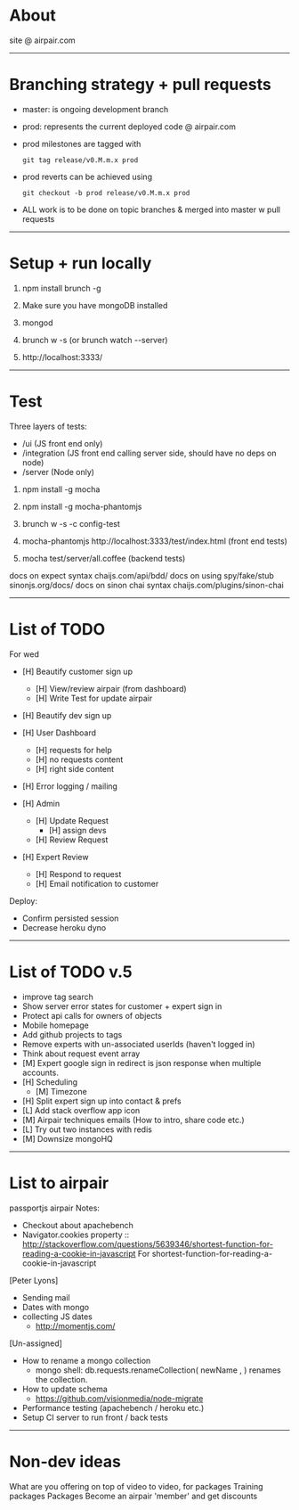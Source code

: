About
===============================================================================

site @ airpair.com


-------------------------------------------------------------------------------
Branching strategy + pull requests
===============================================================================

- master: is ongoing development branch

- prod: represents the current deployed code @ airpair.com

- prod milestones are tagged with

    `git tag release/v0.M.m.x prod`

- prod reverts can be achieved using

    `git checkout -b prod release/v0.M.m.x prod`

- ALL work is to be done on topic branches & merged into master w pull requests


-------------------------------------------------------------------------------
Setup + run locally
===============================================================================

1)   npm install brunch -g

2)   Make sure you have mongoDB installed

3)   mongod

4)   brunch w -s      (or  brunch watch --server)

5)   http://localhost:3333/


-------------------------------------------------------------------------------
Test
===============================================================================

Three layers of tests:

- /ui (JS front end only)
- /integration (JS front end calling server side, should have no deps on node)
- /server (Node only)

1)   npm install -g mocha

2)   npm install -g mocha-phantomjs

3)   brunch w -s -c config-test

4)   mocha-phantomjs http://localhost:3333/test/index.html   (front end tests)

5)   mocha test/server/all.coffee (backend tests)

docs on expect syntax                chaijs.com/api/bdd/
docs on using spy/fake/stub          sinonjs.org/docs/
docs on sinon chai syntax            chaijs.com/plugins/sinon-chai

-------------------------------------------------------------------------------
List of TODO
===============================================================================

For wed

- [H] Beautify customer sign up
  - [H] View/review airpair (from dashboard)
  - [H] Write Test for update airpair
- [H] Beautify dev sign up

- [H] User Dashboard
  - [H] requests for help
  - [H] no requests content
  - [H] right side content
- [H] Error logging / mailing


- [H] Admin
  - [H] Update Request
    - [H] assign devs
  - [H] Review Request
- [H] Expert Review
  - [H] Respond to request
  - [H] Email notification to customer


Deploy:

- Confirm persisted session
- Decrease heroku dyno

-------------------------------------------------------------------------------
List of TODO v.5
===============================================================================

- improve tag search
- Show server error states for customer + expert sign in
- Protect api calls for owners of objects
- Mobile homepage
- Add github projects to tags
- Remove experts with un-associated userIds (haven't logged in)
- Think about request event array
- [M] Expert google sign in redirect is json response when multiple accounts.
- [H] Scheduling
  - [M] Timezone
- [H] Split expert sign up into contact & prefs
- [L] Add stack overflow app icon
- [M] Airpair techniques emails (How to intro, share code etc.)
- [L] Try out two instances with redis
- [M] Downsize mongoHQ

-------------------------------------------------------------------------------
List to airpair
===============================================================================

passportjs airpair Notes:
- Checkout about apachebench
- Navigator.cookies property
 :: http://stackoverflow.com/questions/5639346/shortest-function-for-reading-a-cookie-in-javascript
For shortest-function-for-reading-a-cookie-in-javascript

[Peter Lyons]
- Sending mail
- Dates with mongo
- collecting JS dates
  - http://momentjs.com/


[Un-assigned]
- How to rename a mongo collection
  - mongo shell: db.requests.renameCollection( newName , <dropTarget> ) renames the collection.
- How to update schema
  - https://github.com/visionmedia/node-migrate
- Performance testing (apachebench / heroku etc.)
- Setup CI server to run front / back tests

-------------------------------------------------------------------------------
Non-dev ideas
===============================================================================

What are you offering on top of video to video, for packages
Training packages
Packages
Become an airpair 'member' and get discounts